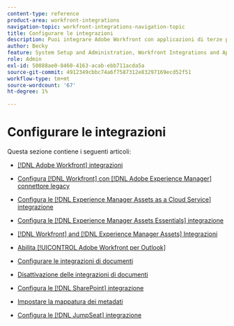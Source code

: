 ```yaml
---
content-type: reference
product-area: workfront-integrations
navigation-topic: workfront-integrations-navigation-topic
title: Configurare le integrazioni
description: Puoi integrare Adobe Workfront con applicazioni di terze parti. Le integrazioni possono estendere l’utilità di Workfront e adattarla alle esigenze della tua organizzazione.
author: Becky
feature: System Setup and Administration, Workfront Integrations and Apps
role: Admin
exl-id: 50088ae0-8460-4163-acab-ebb711acda5a
source-git-commit: 4912349cbbc74a6f7587312e83297169ecd52f51
workflow-type: tm+mt
source-wordcount: '67'
ht-degree: 1%

---
```


# Configurare le integrazioni

Questa sezione contiene i seguenti articoli:

* [[!DNL Adobe Workfront] integrazioni](../../administration-and-setup/configure-integrations/workfront-integrations-1.md)
* [Configura [!DNL Workfront] con [!DNL Adobe Experience Manager] connettore legacy](../../administration-and-setup/configure-integrations/configure-workfront-aem.md)
* [Configura le [!DNL Experience Manager Assets as a Cloud Service] integrazione](../../administration-and-setup/configure-integrations/configure-aacs-integration.md)
* [Configura le [!DNL Experience Manager Assets Essentials] integrazione](../../documents/adobe-workfront-for-experience-manager-assets-essentials/setup-asset-essentials.md)
* [[!DNL Workfront] and [!DNL Experience Manager Assets] Integrazioni](../../documents/workfront-and-experience-manager-integrations/wf-experience-manager-integrations.md)
* [Abilita [!UICONTROL Adobe Workfront per Outlook]](../../administration-and-setup/configure-integrations/enable-workfront-for-outlook.md)
* [Configurare le integrazioni di documenti](../../administration-and-setup/configure-integrations/configure-document-integrations.md)
* [Disattivazione delle integrazioni di documenti](../../administration-and-setup/configure-integrations/disable-document-integrations.md)
* [Configura le [!DNL SharePoint] integrazione](../../administration-and-setup/configure-integrations/configure-sharepoint-integration.md)
* [Impostare la mappatura dei metadati](../../administration-and-setup/configure-integrations/set-up-metadata-mapping.md)

   <!--
  <li data-mc-conditions="QuicksilverOrClassic.Draft mode"><a href="../../administration-and-setup/configure-integrations/create-oauth-application.md" class="MCXref xref" xrefformat="{para}">Create OAuth2 applications for Workfront integrations</a> </li>
  -->

   <!--
  <li data-mc-conditions="QuicksilverOrClassic.Draft mode"><a href="../../administration-and-setup/configure-integrations/manage-custom-oauth2-apps.md" class="MCXref xref" xrefformat="{para}">View and manage custom OAuth2 applications</a> </li>
  -->

* [Configura le [!DNL JumpSeat] integrazione](/help/quicksilver/administration-and-setup/configure-integrations/configure-jumpseat.md)
